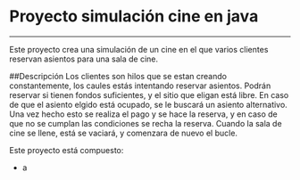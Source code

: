 # Proyecto simulación cine en java
---
Este proyecto crea una simulación de un cine en el que varios clientes reservan asientos para una sala de cine.

##Descripción
Los clientes son hilos que se estan creando constantemente, los caules estás intentando reservar asientos. Podrán reservar si tienen fondos suficientes, y el sitio que eligan está libre. En caso de que el asiento elgido está ocupado, se le buscará un asiento alternativo. Una vez hecho esto se realiza el pago y se hace la reserva, y en caso de que no se cumplan las condiciones se recha la reserva.
Cuando la sala de cine se llene, está se vaciará, y comenzara de nuevo el bucle.

Este proyecto está compuesto:

- a



